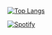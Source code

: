 

[![Top Langs](https://github-readme-stats-git-masterrstaa-rickstaa.vercel.app/api/top-langs/?username=pr0c3r&theme=dracula)](https://github.com/anuraghazra/github-readme-stats)


[![Spotify](https://img.shields.io/badge/Spotify-1ED760?&style=for-the-badge&logo=spotify&logoColor=white)](https://open.spotify.com/user/169qnkmvic8eor3k9ttmuli10?si=8b3e0aa4a3db46c5)



